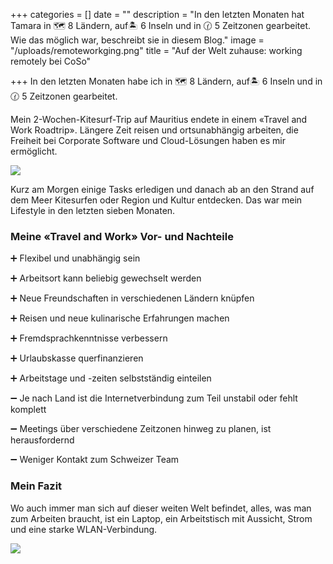 +++
categories = []
date = ""
description = "In den letzten Monaten hat Tamara in 🗺️ 8 Ländern, auf🏝️ 6 Inseln und in 🕜 5 Zeitzonen gearbeitet. Wie das möglich war, beschreibt sie in diesem Blog."
image = "/uploads/remoteworkging.png"
title = "Auf der Welt zuhause: working remotely bei CoSo"

+++
In den letzten Monaten habe ich in 🗺️ 8 Ländern, auf🏝️ 6 Inseln und in 🕜 5 Zeitzonen gearbeitet.

Mein 2-Wochen-Kitesurf-Trip auf Mauritius endete in einem «Travel and Work Roadtrip». Längere Zeit reisen und ortsunabhängig arbeiten, die Freiheit bei Corporate Software und Cloud-Lösungen haben es mir ermöglicht.

![](/uploads/remoteworkging.png)

Kurz am Morgen einige Tasks erledigen und danach ab an den Strand auf dem Meer Kitesurfen oder Region und Kultur entdecken. Das war mein Lifestyle in den letzten sieben Monaten.

### Meine «Travel and Work» Vor- und Nachteile

➕ Flexibel und unabhängig sein

➕ Arbeitsort kann beliebig gewechselt werden

➕ Neue Freundschaften in verschiedenen Ländern knüpfen

➕ Reisen und neue kulinarische Erfahrungen machen

➕ Fremdsprachkenntnisse verbessern

➕ Urlaubskasse querfinanzieren

➕ Arbeitstage und -zeiten selbstständig einteilen

➖ Je nach Land ist die Internetverbindung zum Teil unstabil oder fehlt komplett

➖ Meetings über verschiedene Zeitzonen hinweg zu planen, ist herausfordernd

➖ Weniger Kontakt zum Schweizer Team

### Mein Fazit

Wo auch immer man sich auf dieser weiten Welt befindet, alles, was man zum Arbeiten braucht, ist ein Laptop, ein Arbeitstisch mit Aussicht, Strom und eine starke WLAN-Verbindung.

![](/uploads/tamaraamstrand.png)